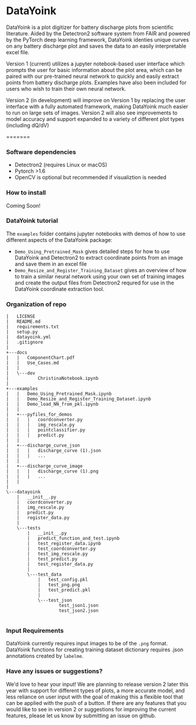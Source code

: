 # DataYoink <br />
DataYoink is a plot digitizer for battery discharge plots from scientific literature. Aided by the
Detectron2 software system from FAIR and powered by the PyTorch deep learning framework, DataYoink identies unique
curves on any battery discharge plot and saves the data to an easily interpretable excel file. 

Version 1 (current) utilizes a jupyter notebook-based user interface which prompts the user for basic information
about the plot area, which can be paired with our pre-trained neural network to quickly and easily extract points
from battery discharge plots. Examples have also been included for users who wish to train their own neural network.

Version 2 (in development) will improve on Version 1 by replacing the user interface with a fully automated
framework, making DataYoink much easier to run on large sets of images. Version 2 will also see improvements
to model accuracy and support expanded to a variety of different plot types (including dQ/dV)


=======

### Software dependencies
- Detectron2 (requires Linux or macOS)
- Pytorch >1.6
- OpenCV is optional but recommended if visualiztion is needed

### How to install 

Coming Soon!


### DataYoink tutorial

The ```examples``` folder contains jupyter notebooks with demos of how to use different
aspects of the DataYoink package:
- ```Demo_Using_Pretrained_Mask``` gives detailed steps for how to use DataYoink and Detectron2
to extract coordinate points from an image and save them in an excel file
- ```Demo_Resize_and_Register_Training_Dataset``` gives an overview of how to train a similar
neural network using your own set of training images and create the output files from
Detectron2 requred for use in the DataYoink coordinate extraction tool.

### Organization of repo <br />
```
|   LICENSE
|   README.md
|   requirements.txt
|   setup.py
|   datayoink.yml
|   .gitignore
|
+---docs
|   |   ComponentChart.pdf
|   |   Use_Cases.md
|   |
|   \---dev
|           ChristinaNotebook.ipynb
|
+---examples
|   |   Demo_Using_Pretrained_Mask.ipynb
|   |   Demo_Resize_and_Register_Training_Dataset.ipynb
|   |   Demo_load_NN_from_pkl.ipynb
|   |
|   +---pyfiles_for_demos
|   |   |   coordconverter.py
|   |   |   img_rescale.py
|   |   |   pointclassifier.py
|   |   |   predict.py
|   |
|   +---discharge_curve_json
|   |   |   discharge_curve (1).json
|   |   |   ...
|   |
|   +---discharge_curve_image
|   |   |   discharge_curve (1).png
|   |   |   ...
|   |
|
\---datayoink
    |   __init__.py
    |   coordconverter.py
    |   img_rescale.py
    |   predict.py
    |   register_data.py
    |
    \---tests
        |   __init__.py
        |   predict_function_and_test.ipynb
        |   test_register_data.ipynb
        |   test_coordconverter.py
        |   test_img_rescale.py
        |   test_predict.py
        |   test_register_data.py
        |
        \---test_data
            |   test_config.pkl
            |   test_png.png
            |   test_predict.pkl
            |
            \---test_json
                    test_json1.json
                    test_json2.json


```
### Input Requirements

DataYoink currently requires input images to be of the ```.png``` format.
DataYoink functions for creating training dataset dictionary requires .json
annotations created by ```labelme```.


### Have any issues or suggestions?
We'd love to hear your input! We are planning to release version 2 later this year
with support for different types of plots, a more accurate model, and less reliance
on user input with the goal of making this a flexible tool that can be applied with
the push of a button. If there are any features that you would like to see in version 2
or suggestions for improving the current features, please let us know by submitting
an issue on github.

